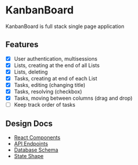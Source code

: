 # KanbanBoard

KanbanBoard is full stack single page application

## Features

- [x] User authentication, multisessions
- [x] Lists, creating at the end of all Lists
- [x] Lists, deleting
- [x] Tasks, creating at end of each List
- [x] Tasks, editing (changing title)
- [x] Tasks, resolving (checkbox)
- [x] Tasks, moving between columns (drag and drop)
- [ ] Keep track order of tasks

## Design Docs

* [React Components](./docs/components-hirerarchy.md)
* [API Endpoints](./docs/endpoints.md)
* [Database Schema](./docs/schema.md)
* [State Shape](./docs/sample-state.md)